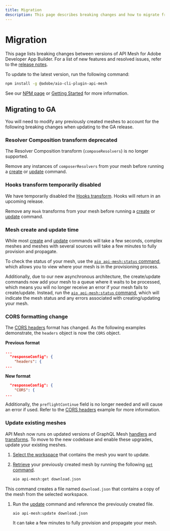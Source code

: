 ```yaml
---
title: Migration
description: This page describes breaking changes and how to migrate from one version of API Mesh for Adobe Developer App Builder to another.
---
```


# Migration

This page lists breaking changes between versions of API Mesh for Adobe Developer App Builder. For a list of new features and resolved issues, refer to the [release notes](release-notes.md).

To update to the latest version, run the following command:

```bash
npm install -g @adobe/aio-cli-plugin-api-mesh
```

See our [NPM page](https://www.npmjs.com/package/@adobe/aio-cli-plugin-api-mesh) or [Getting Started](getting-started.md#configure-your-environment) for more information.

## Migrating to GA

You will need to modify any previously created meshes to account for the following breaking changes when updating to the GA release.

### Resolver Composition transform deprecated

The Resolver Composition transform (`composeResolvers`) is no longer supported.

Remove any instances of `composerResolvers` from your mesh before running a [create](command-reference.md#aio-api-meshcreate) or [update](command-reference.md#aio-api-meshupdate) command.

### Hooks transform temporarily disabled

We have temporarily disabled the [Hooks transform](hooks.md). Hooks will return in an upcoming release.

Remove any `Hook` transforms from your mesh before running a [create](command-reference.md#aio-api-meshcreate) or [update](command-reference.md#aio-api-meshupdate) command.

### Mesh create and update time

While most [create](command-reference.md#aio-api-meshcreate) and [update](command-reference.md#aio-api-meshupdate) commands will take a few seconds, complex meshes and meshes with several sources will take a few minutes to fully provision and propagate.

To check the status of your mesh, use the [`aio api-mesh:status` command](command-reference.md#aio-api-meshstatus), which allows you to view where your mesh is in the provisioning process.

Additionally, due to our new asynchronous architecture, the create/update commands now add your mesh to a queue where it waits to be processed, which means you will no longer receive an error if your mesh fails to create/update. Instead, run the [`aio api-mesh:status` command](command-reference.md#aio-api-meshstatus), which will indicate the mesh status and any errors associated with creating/updating your mesh.

### CORS formatting change

The [CORS headers](headers.md#cors-headers) format has changed. As the following examples demonstrate, the `headers` object is now the `CORS` object.

**Previous format**

```json
...
  "responseConfig": {
    "headers": {
...
```

**New format**

```json
  "responseConfig": {
    "CORS": {
...
```

Additionally, the `preflightContinue` field is no longer needed and will cause an error if used. Refer to the [CORS headers](headers.md#cors-headers) example for more information.

### Update existing meshes

API Mesh now runs on updated versions of GraphQL Mesh [handlers](source-handlers.md) and [transforms](transforms.md). To move to the new codebase and enable these upgrades, update your existing meshes.

1. [Select the workspace](create-mesh.md#select-a-project-or-workspace) that contains the mesh you want to update.

1. [Retrieve](create-mesh.md#retrieve-a-previously-created-meshid) your previously created mesh by running the following [`get` command](command-reference.md#aio-api-meshget).

    ```bash
    aio api-mesh:get download.json
    ```

  This command creates a file named `download.json` that contains a copy of the mesh from the selected workspace.

1. Run the [update](create-mesh.md#update-an-existing-mesh) command and reference the previously created file.

    ```bash
    aio api-mesh:update download.json
    ```

    It can take a few minutes to fully provision and propagate your mesh.
